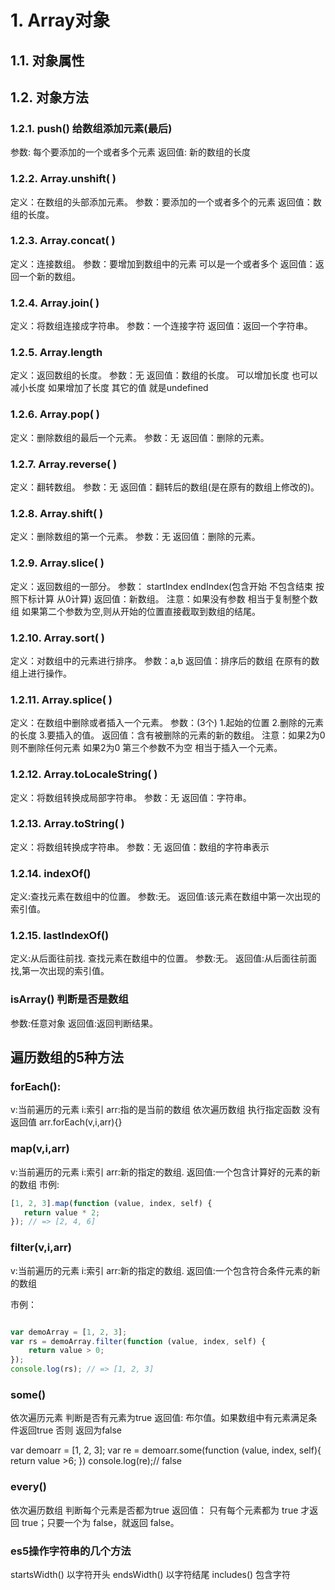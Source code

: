 # 1. Array对象

## 1.1. 对象属性

## 1.2. 对象方法

### 1.2.1. push() 给数组添加元素(最后)

参数:  每个要添加的一个或者多个元素
返回值: 新的数组的长度

### 1.2.2. Array.unshift( )  

定义：在数组的头部添加元素。
参数：要添加的一个或者多个的元素
返回值：数组的长度。

### 1.2.3. Array.concat( )  

定义：连接数组。
参数：要增加到数组中的元素 可以是一个或者多个
返回值：返回一个新的数组。

### 1.2.4. Array.join( )  

定义：将数组连接成字符串。
参数：一个连接字符
返回值：返回一个字符串。

### 1.2.5. Array.length  

定义：返回数组的长度。
参数：无
返回值：数组的长度。
可以增加长度  也可以减小长度  如果增加了长度 其它的值 就是undefined

### 1.2.6. Array.pop( )  

定义：删除数组的最后一个元素。
参数：无
返回值：删除的元素。

### 1.2.7. Array.reverse( )  

定义：翻转数组。
参数：无
返回值：翻转后的数组(是在原有的数组上修改的)。

### 1.2.8. Array.shift( )  

定义：删除数组的第一个元素。
参数：无
返回值：删除的元素。

### 1.2.9. Array.slice( )  

定义：返回数组的一部分。
参数：
startIndex
endIndex(包含开始 不包含结束  按照下标计算  从0计算)
返回值：新数组。
注意：如果没有参数  相当于复制整个数组
     如果第二个参数为空,则从开始的位置直接截取到数组的结尾。

### 1.2.10. Array.sort( )  

定义：对数组中的元素进行排序。
参数：a,b
返回值：排序后的数组  在原有的数组上进行操作。

### 1.2.11. Array.splice( )  

定义：在数组中删除或者插入一个元素。
参数：(3个)
1.起始的位置
2.删除的元素的长度
3.要插入的值。
返回值：含有被删除的元素的新的数组。
注意：如果2为0  则不删除任何元素  如果2为0 第三个参数不为空 相当于插入一个元素。

### 1.2.12. Array.toLocaleString( )  

定义：将数组转换成局部字符串。
参数：无
返回值：字符串。

### 1.2.13. Array.toString( )  

定义：将数组转换成字符串。
参数：无
返回值：数组的字符串表示

### 1.2.14. indexOf()

定义:查找元素在数组中的位置。
参数:无。
返回值:该元素在数组中第一次出现的索引值。

### 1.2.15. lastIndexOf()

定义:从后面往前找. 查找元素在数组中的位置。
参数:无。
返回值:从后面往前面找,第一次出现的索引值。

### isArray()  判断是否是数组

参数:任意对象
返回值:返回判断结果。

## 遍历数组的5种方法

### forEach(): 

v:当前遍历的元素  i:索引  arr:指的是当前的数组
依次遍历数组 执行指定函数  没有返回值
arr.forEach(v,i,arr){}

### map(v,i,arr)

v:当前遍历的元素  i:索引  arr:新的指定的数组.
返回值:一个包含计算好的元素的新的数组
市例:

 ```js
[1, 2, 3].map(function (value, index, self) {
    return value * 2;
}); // => [2, 4, 6]
```

### filter(v,i,arr)

v:当前遍历的元素  i:索引  arr:新的指定的数组.
返回值:一个包含符合条件元素的新的数组

市例：

```js

var demoArray = [1, 2, 3];
var rs = demoArray.filter(function (value, index, self) {
    return value > 0;
});
console.log(rs); // => [1, 2, 3]

```

### some()

依次遍历元素  判断是否有元素为true
返回值: 布尔值。如果数组中有元素满足条件返回true 否则 返回为false

var demoarr = [1, 2, 3];
var re = demoarr.some(function (value, index, self){
return value >6;
})
console.log(re);// false

### every()

依次遍历数组  判断每个元素是否都为true
返回值： 只有每个元素都为 true 才返回 true；只要一个为 false，就返回 false。

### es5操作字符串的几个方法

startsWidth() 以字符开头
endsWidth()   以字符结尾
includes()    包含字符
